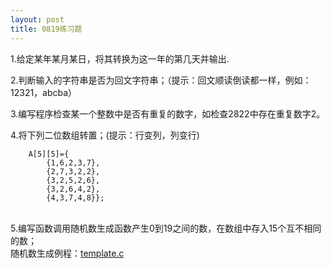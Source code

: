 ```yaml
---
layout: post
title: 0819练习题
---
```

1.给定某年某月某日，将其转换为这一年的第几天并输出.<br>

2.判断输入的字符串是否为回文字符串；（提示：回文顺读倒读都一样，例如：12321，abcba）<br>

3.编写程序检查某一个整数中是否有重复的数字，如检查2822中存在重复数字2。<br>

4.将下列二位数组转置；(提示：行变列，列变行)

        A[5][5]={
            {1,6,2,3,7},
            {2,7,3,2,2},
            {3,2,5,2,6},
            {3,2,6,4,2},
            {4,3,7,4,8}};            
<br>
5.编写函数调用随机数生成函数产生0到19之间的数，在数组中存入15个互不相同的数；<br>
随机数生成例程：<a href="./template.c">template.c</a><br> <br>

